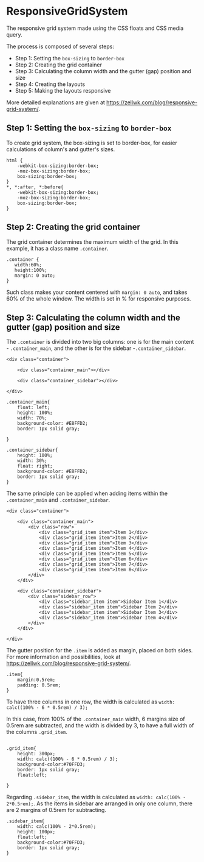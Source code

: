 # ResponsiveGridSystem
The responsive grid system made using the CSS floats and CSS media query.

The process is composed of several steps:

* Step 1: Setting the `box-sizing` to `border-box`
* Step 2: Creating the grid container
* Step 3: Calculating the column width and the gutter (gap) position and size
* Step 4: Creating the layouts
* Step 5: Making the layouts responsive 

More detailed explanations are given at https://zellwk.com/blog/responsive-grid-system/. 

## Step 1: Setting the `box-sizing` to `border-box`
To create grid system, the box-sizing is set to border-box, for easier calculations of column's and gutter's sizes. 

```
html {
	-webkit-box-sizing:border-box;
	-moz-box-sizing:border-box;
	box-sizing:border-box;
}
*, *:after, *:before{
	-webkit-box-sizing:border-box;
	-moz-box-sizing:border-box;
	box-sizing:border-box;
}
```
## Step 2: Creating the grid container
 The grid container determines the maximum width of the grid. In this example, it has a class name `.container`. 

 ```
 .container {
	width:60%;
	height:100%;
	margin: 0 auto; 
 }
 ```
Such class makes your content centered with `margin: 0 auto`, and takes 60% of the whole window. The width is set in % for responsive purposes. 

## Step 3: Calculating the column width and the gutter (gap) position and size 
The `.container` is divided into two big columns: one is for the main content - `.container_main`, and the other is for the sidebar -`.container_sidebar`.

```
<div class="container">
			
	<div class="container_main"></div>
	
	<div class="container_sidebar"></div>

</div>
```
```
.container_main{
	float: left;
	height: 100%;
	width: 70%;
	background-color: #E8FFD2;
	border: 1px solid gray;
	
}

.container_sidebar{
	height: 100%;
	width: 30%;
	float: right;
	background-color: #E8FFD2;
	border: 1px solid gray;
}
```
The same principle can be applied when adding items within the `.container_main` and `.container_sidebar`.

```
<div class="container">
			
	<div class="container_main">
		<div class="row">
			<div class="grid_item item">Item 1</div>
			<div class="grid_item item">Item 2</div>
			<div class="grid_item item">Item 3</div>
			<div class="grid_item item">Item 4</div>
			<div class="grid_item item">Item 5</div>
			<div class="grid_item item">Item 6</div>
			<div class="grid_item item">Item 7</div>
			<div class="grid_item item">Item 8</div>
		</div>
	</div>
	
	<div class="container_sidebar">
		<div class="sidebar_row">
			<div class="sidebar_item item">Sidebar Item 1</div>
			<div class="sidebar_item item">Sidebar Item 2</div>
			<div class="sidebar_item item">Sidebar Item 3</div>
			<div class="sidebar_item item">Sidebar Item 4</div>
		</div>
	</div>

</div>
```
The gutter position for the `.item` is added as margin, placed on both sides. For more information and possibilities, look at https://zellwk.com/blog/responsive-grid-system/. 

```
.item{
	margin:0.5rem;
	padding: 0.5rem;
}
```
To have three columns in one row, the width is calculated as
 `width: calc((100% - 6 * 0.5rem) / 3);`

 In this case, from 100% of the `.container_main` width, 6 margins size of 0.5rem are subtracted, and the width is divided by 3, to have a full width of the columns `.grid_item`.  

```

.grid_item{
	height: 300px;
	width: calc((100% - 6 * 0.5rem) / 3);
	background-color:#70FFD3;
	border: 1px solid gray;
	float:left;
	
}
```
Regarding `.sidebar_item`, the width is calculated as `width: calc(100% - 2*0.5rem);`. As the items in sidebar are arranged in only one column, there are 2 margins of 0.5rem for subtracting. 
```
.sidebar_item{
	width: calc(100% - 2*0.5rem);
	height: 100px;
	float:left;
	background-color:#70FFD3;
	border: 1px solid gray;
}
```
